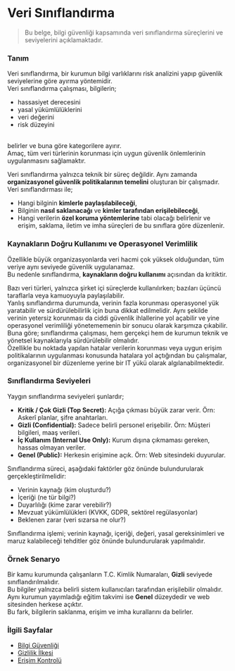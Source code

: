 # Veri Sınıflandırma
> Bu belge, bilgi güvenliği kapsamında veri sınıflandırma süreçlerini ve seviyelerini açıklamaktadır.<br>

### Tanım
Veri sınıflandırma, bir kurumun bilgi varlıklarını risk analizini yapıp güvenlik seviyelerine göre ayırma yöntemidir.<br>
Veri sınıflandırma çalışması, bilgilerin;
- hassasiyet derecesini
- yasal yükümlülüklerini
- veri değerini
- risk düzeyini<br>
<br>
belirler ve buna göre kategorilere ayırır.<br>
Amaç, tüm veri türlerinin korunması için uygun güvenlik önlemlerinin uygulanmasını sağlamaktır.<br>

Veri sınıflandırma yalnızca teknik bir süreç değildir. Aynı zamanda **organizasyonel güvenlik politikalarının temelini** oluşturan bir çalışmadır.<br>
Veri sınıflandırması ile;
- Hangi bilginin **kimlerle paylaşılabileceği**,
- Bilginin **nasıl saklanacağı** ve **kimler tarafından erişilebileceği**,
- Hangi verilerin **özel koruma yöntemlerine** tabi olacağı
belirlenir ve erişim, saklama, iletim ve imha süreçleri de bu sınıflara göre düzenlenir.

### Kaynakların Doğru Kullanımı ve Operasyonel Verimlilik
Özellikle büyük organizasyonlarda veri hacmi çok yüksek olduğundan, tüm veriye aynı seviyede güvenlik uygulanamaz.<br>
Bu nedenle sınıflandırma, **kaynakların doğru kullanımı** açısından da kritiktir.<br>

Bazı veri türleri, yalnızca şirket içi süreçlerde kullanılırken; bazıları üçüncü taraflarla veya kamuoyuyla paylaşılabilir.<br>
Yanlış sınıflandırma durumunda, verinin fazla korunması operasyonel yük yaratabilir ve sürdürülebilirlik için buna dikkat edilmelidir.
Aynı şekilde verinin yetersiz korunması da ciddi güvenlik ihlallerine yol açabilir ve yine operasyonel verimliliği yönetememenin bir sonucu olarak karşımıza çıkabilir.<br>
Buna göre; sınıflandırma çalışması, hem gerçekçi hem de kurumun teknik ve yönetsel kaynaklarıyla sürdürülebilir olmalıdır.<br>
Özellikle bu noktada yapılan hatalar verilerin korunması veya uygun erişim politikalarının uygulanması konusunda hatalara yol açtığından bu çalışmalar, organizasyonel bir düzenleme yerine bir IT yükü olarak algılanabilmektedir.

### Sınıflandırma Seviyeleri
Yaygın sınıflandırma seviyeleri şunlardır;
- **Kritik / Çok Gizli (Top Secret):** Açığa çıkması büyük zarar verir. Örn: Askerî planlar, şifre anahtarları.
- **Gizli (Confidential):** Sadece belirli personel erişebilir. Örn: Müşteri bilgileri, maaş verileri.
- **İç Kullanım (Internal Use Only):** Kurum dışına çıkmaması gereken, hassas olmayan veriler.
- **Genel (Public):** Herkesin erişimine açık. Örn: Web sitesindeki duyurular.

Sınıflandırma süreci, aşağıdaki faktörler göz önünde bulundurularak gerçekleştirilmelidir:
- Verinin kaynağı (kim oluşturdu?)
- İçeriği (ne tür bilgi?)
- Duyarlılığı (kime zarar verebilir?)
- Mevzuat yükümlülükleri (KVKK, GDPR, sektörel regülasyonlar)
- Beklenen zarar (veri sızarsa ne olur?)

Sınıflandırma işlemi; verinin kaynağı, içeriği, değeri, yasal gereksinimleri ve maruz kalabileceği tehditler göz önünde bulundurularak yapılmalıdır.

### Örnek Senaryo
Bir kamu kurumunda çalışanların T.C. Kimlik Numaraları, **Gizli** seviyede sınıflandırılmalıdır.<br>
Bu bilgiler yalnızca belirli sistem kullanıcıları tarafından erişilebilir olmalıdır.<br>
Aynı kurumun yayımladığı eğitim takvimi ise **Genel** düzeydedir ve web sitesinden herkese açıktır.<br>
Bu fark, bilgilerin saklanma, erişim ve imha kurallarını da belirler.

### İlgili Sayfalar
- [Bilgi Güvenliği](giris.md)
- [Gizlilik İlkesi](cia-ucgeni.md#Gizlilik-Confidentiality)
- [Erişim Kontrolü](../04-kimlik-dogrulama/erisim-kontrol.md)
